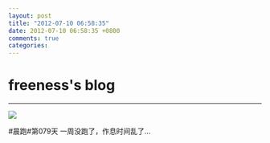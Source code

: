 ```yaml
---
layout: post
title: "2012-07-10 06:58:35"
date: 2012-07-10 06:58:35 +0800
comments: true
categories: 
---
```


# freeness's blog

----------

![](http://okqmqrbgo.bkt.clouddn.com/201207100658351.jpg)

>
\#晨跑\#第079天 一周没跑了，作息时间乱了…
